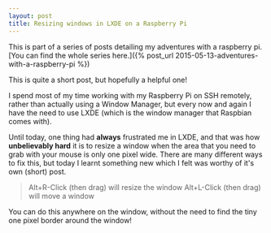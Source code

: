 ```yaml
---
layout: post
title: Resizing windows in LXDE on a Raspberry Pi
---
```

This is part of a series of posts detailing my adventures with a raspberry pi. [You can find the whole series here.]({% post_url 2015-05-13-adventures-with-a-raspberry-pi %})

This is quite a short post, but hopefully a helpful one!

I spend most of my time working with my Raspberry Pi on SSH remotely, rather than actually using a Window Manager, but every now and again I have the need to use LXDE (which is the window manager that Raspbian comes with).

Until today, one thing had **always** frustrated me in LXDE, and that was how **unbelievably hard** it is to resize a window when the area that you need to grab with your mouse is only one pixel wide. There are many different ways to fix this, but today I learnt something new which I felt was worthy of it's own (short) post.

>Alt+R-Click (then drag) will resize the window
>Alt+L-Click (then drag) will move a window

You can do this anywhere on the window, without the need to find the tiny one pixel border around the window!